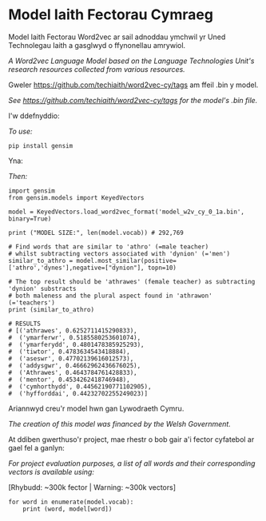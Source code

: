 # Model Iaith Fectorau Cymraeg

Model Iaith Fectorau Word2vec ar sail adnoddau ymchwil yr Uned Technolegau Iaith a gasglwyd o ffynonellau amrywiol.

*A Word2vec Language Model based on the Language Technologies Unit's research resources collected from various resources.*

Gweler https://github.com/techiaith/word2vec-cy/tags am ffeil .bin y model.

*See https://github.com/techiaith/word2vec-cy/tags for the model's .bin file.*

I'w ddefnyddio:

*To use:*

`pip install gensim`

Yna:

*Then:*

```
import gensim
from gensim.models import KeyedVectors

model = KeyedVectors.load_word2vec_format('model_w2v_cy_0_1a.bin', binary=True)

print ("MODEL SIZE:", len(model.vocab)) # 292,769

# Find words that are similar to 'athro' (=male teacher)
# whilst subtracting vectors associated with 'dynion' (='men')
similar_to_athro = model.most_similar(positive=['athro','dynes'],negative=["dynion"], topn=10)

# The top result should be 'athrawes' (female teacher) as subtracting 'dynion' substracts
# both maleness and the plural aspect found in 'athrawon' (='teachers')
print (similar_to_athro)

# RESULTS
# [('athrawes', 0.6252711415290833),
#  ('ymarferwr', 0.5185580253601074),
#  ('ymarferydd', 0.4801478385925293),
#  ('tiwtor', 0.4783634543418884),
#  ('aseswr', 0.47702139616012573),
#  ('addysgwr', 0.46662962436676025),
#  ('Athrawes', 0.4643784761428833),
#  ('mentor', 0.4534262418746948),
#  ('cymhorthydd', 0.44562190771102905),
#  ('hyfforddai', 0.44232702255249023)]
```

Ariannwyd creu'r model hwn gan Lywodraeth Cymru.

*The creation of this model was financed by the Welsh Government.*

At ddiben gwerthuso'r project, mae rhestr o bob gair a'i fector cyfatebol ar gael fel a ganlyn:

*For project evaluation purposes, a list of all words and their corresponding vectors is available using:*

[Rhybudd: ~300k fector | Warning: ~300k vectors]

```
for word in enumerate(model.vocab):
    print (word, model[word])
```
